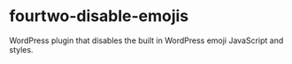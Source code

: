 # fourtwo-disable-emojis
WordPress plugin that disables the built in WordPress emoji JavaScript and styles.
